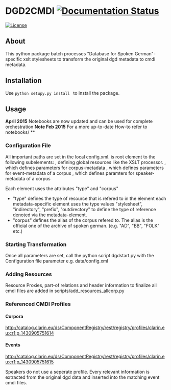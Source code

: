 # DGD2CMDI [![Documentation Status](https://readthedocs.org/projects/dgd2cmdi/badge/?version=latest)](http://dgd2cmdi.readthedocs.io/en/latest/?badge=latest)
[![License](https://img.shields.io/badge/License-BSD%203--Clause-blue.svg)](https://opensource.org/licenses/BSD-3-Clause)


## About
This python package batch processes "Database for Spoken German"-specific xslt
stylesheets to transform the original dgd metadata to cmdi metadata.

## Installation

 Use ```python setupy.py install ``` to install the package.

## Usage

**April 2015** Notebooks are now updated and can be used for complete orchestration
**Note Feb 2015** For a more up-to-date How-to refer to notebooks/ **   


### Configuration File
All important paths are set in the local config.xml.
<CONFIG> is root element to the
following subelements:
<GLOBAL>, defining global resources like the XSLT processor.
<CORPUS>, which defines parameters for corpus-metadata
<EVENT>, which defines parameters for event-metadata of a corpus
<SPEAKER>, which defines paramters for speaker-metadata of a corpus

Each element uses the attributes "type" and "corpus"
*	"type" defines the type of resource that is refered to in the element
	each  metadata-specific element uses the type values "stylesheet", "indirectory", "prefix", "outdirectory" to
	define the type of reference denoted via the metadata-element.
*	"corpus" defines the alias of the corpus refered to. The alias is the official one of the archive of spoken german.
	(e.g. "AD", "BB", "FOLK" etc.)

### Starting Transformation
Once all parameters are set, call the python script dgdstart.py with the Configuration
file parameter e.g. data/config.xml

### Adding Resources
Resource Proxies, part-of relations and header information to finalize all
cmdi files are added in scripts/add_resources_allcorp.py



### Referenced CMDI Profiles

#### Corpora
http://catalog.clarin.eu/ds/ComponentRegistry/rest/registry/profiles/clarin.eu:cr1:p_1430905751614

#### Events
http://catalog.clarin.eu/ds/ComponentRegistry/rest/registry/profiles/clarin.eu:cr1:p_1430905751615

Speakers do not use a seperate profile. Every relevant information is extracted from the original
dgd data and inserted into the matching event cmdi files.
